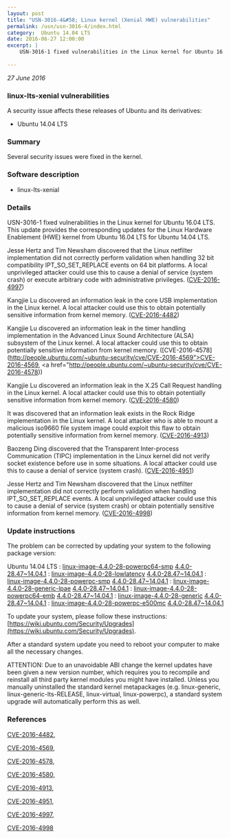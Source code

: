 ```yaml
---
layout: post
title: "USN-3016-4&#58; Linux kernel (Xenial HWE) vulnerabilities"
permalink: /usn/usn-3016-4/index.html
category:  Ubuntu 14.04 LTS
date: 2016-06-27 12:00:00
excerpt: |
    USN-3016-1 fixed vulnerabilities in the Linux kernel for Ubuntu 16.04 LTS. This update provides the corresponding updates for the Linux Hardware Enablement (HWE) kernel from Ubuntu 16.04 LTS for Ubuntu 14.04 LTS.
    
--- 
```

 
 

*27 June 2016*

### linux-lts-xenial vulnerabilities

A security issue affects these releases of Ubuntu and its derivatives:

* Ubuntu 14.04 LTS

### Summary

Several security issues were fixed in the kernel. 

### Software description

* linux-lts-xenial 

### Details

USN-3016-1 fixed vulnerabilities in the Linux kernel for Ubuntu 16.04 LTS. This update provides the corresponding updates for the Linux Hardware Enablement (HWE) kernel from Ubuntu 16.04 LTS for Ubuntu 14.04 LTS.

Jesse Hertz and Tim Newsham discovered that the Linux netfilter implementation did not correctly perform validation when handling 32 bit compatibility IPT_SO_SET_REPLACE events on 64 bit platforms. A local unprivileged attacker could use this to cause a denial of service (system crash) or execute arbitrary code with administrative privileges. ([CVE-2016-4997](http://people.ubuntu.com/~ubuntu-security/cve/CVE-2016-4997))

Kangjie Lu discovered an information leak in the core USB implementation in the Linux kernel. A local attacker could use this to obtain potentially sensitive information from kernel memory. ([CVE-2016-4482](http://people.ubuntu.com/~ubuntu-security/cve/CVE-2016-4482))

Kangjie Lu discovered an information leak in the timer handling implementation in the Advanced Linux Sound Architecture (ALSA) subsystem of the Linux kernel. A local attacker could use this to obtain potentially sensitive information from kernel memory. ([CVE-2016-4578](http://people.ubuntu.com/~ubuntu-security/cve/CVE-2016-4569">CVE-2016-4569</a>, <a href="http://people.ubuntu.com/~ubuntu-security/cve/CVE-2016-4578))

Kangjie Lu discovered an information leak in the X.25 Call Request handling in the Linux kernel. A local attacker could use this to obtain potentially sensitive information from kernel memory. ([CVE-2016-4580](http://people.ubuntu.com/~ubuntu-security/cve/CVE-2016-4580))

It was discovered that an information leak exists in the Rock Ridge implementation in the Linux kernel. A local attacker who is able to mount a malicious iso9660 file system image could exploit this flaw to obtain potentially sensitive information from kernel memory. ([CVE-2016-4913](http://people.ubuntu.com/~ubuntu-security/cve/CVE-2016-4913))

Baozeng Ding discovered that the Transparent Inter-process Communication (TIPC) implementation in the Linux kernel did not verify socket existence before use in some situations. A local attacker could use this to cause a denial of service (system crash). ([CVE-2016-4951](http://people.ubuntu.com/~ubuntu-security/cve/CVE-2016-4951))

Jesse Hertz and Tim Newsham discovered that the Linux netfilter implementation did not correctly perform validation when handling IPT_SO_SET_REPLACE events. A local unprivileged attacker could use this to cause a denial of service (system crash) or obtain potentially sensitive information from kernel memory. ([CVE-2016-4998](http://people.ubuntu.com/~ubuntu-security/cve/CVE-2016-4998)) 

### Update instructions

The problem can be corrected by updating your system to the following package version:

Ubuntu 14.04 LTS
 : [linux-image-4.4.0-28-powerpc64-smp](https://launchpad.net/ubuntu/+source/linux-lts-xenial) <span> [4.4.0-28.47~14.04.1](https://launchpad.net/ubuntu/+source/linux-lts-xenial/4.4.0-28.47~14.04.1) </span> 
 : [linux-image-4.4.0-28-lowlatency](https://launchpad.net/ubuntu/+source/linux-lts-xenial) <span> [4.4.0-28.47~14.04.1](https://launchpad.net/ubuntu/+source/linux-lts-xenial/4.4.0-28.47~14.04.1) </span> 
 : [linux-image-4.4.0-28-powerpc-smp](https://launchpad.net/ubuntu/+source/linux-lts-xenial) <span> [4.4.0-28.47~14.04.1](https://launchpad.net/ubuntu/+source/linux-lts-xenial/4.4.0-28.47~14.04.1) </span> 
 : [linux-image-4.4.0-28-generic-lpae](https://launchpad.net/ubuntu/+source/linux-lts-xenial) <span> [4.4.0-28.47~14.04.1](https://launchpad.net/ubuntu/+source/linux-lts-xenial/4.4.0-28.47~14.04.1) </span> 
 : [linux-image-4.4.0-28-powerpc64-emb](https://launchpad.net/ubuntu/+source/linux-lts-xenial) <span> [4.4.0-28.47~14.04.1](https://launchpad.net/ubuntu/+source/linux-lts-xenial/4.4.0-28.47~14.04.1) </span> 
 : [linux-image-4.4.0-28-generic](https://launchpad.net/ubuntu/+source/linux-lts-xenial) <span> [4.4.0-28.47~14.04.1](https://launchpad.net/ubuntu/+source/linux-lts-xenial/4.4.0-28.47~14.04.1) </span> 
 : [linux-image-4.4.0-28-powerpc-e500mc](https://launchpad.net/ubuntu/+source/linux-lts-xenial) <span> [4.4.0-28.47~14.04.1](https://launchpad.net/ubuntu/+source/linux-lts-xenial/4.4.0-28.47~14.04.1) </span> 

To update your system, please follow these instructions: [https://wiki.ubuntu.com/Security/Upgrades](https://wiki.ubuntu.com/Security/Upgrades).

After a standard system update you need to reboot your computer to make all the necessary changes.

ATTENTION: Due to an unavoidable ABI change the kernel updates have been given a new version number, which requires you to recompile and reinstall all third party kernel modules you might have installed. Unless you manually uninstalled the standard kernel metapackages (e.g. linux-generic, linux-generic-lts-RELEASE, linux-virtual, linux-powerpc), a standard system upgrade will automatically perform this as well. 

### References

 
 [CVE-2016-4482](http://people.ubuntu.com/~ubuntu-security/cve/CVE-2016-4482), 

 [CVE-2016-4569](http://people.ubuntu.com/~ubuntu-security/cve/CVE-2016-4569), 

 [CVE-2016-4578](http://people.ubuntu.com/~ubuntu-security/cve/CVE-2016-4578), 

 [CVE-2016-4580](http://people.ubuntu.com/~ubuntu-security/cve/CVE-2016-4580), 

 [CVE-2016-4913](http://people.ubuntu.com/~ubuntu-security/cve/CVE-2016-4913), 

 [CVE-2016-4951](http://people.ubuntu.com/~ubuntu-security/cve/CVE-2016-4951), 

 [CVE-2016-4997](http://people.ubuntu.com/~ubuntu-security/cve/CVE-2016-4997), 

 [CVE-2016-4998](http://people.ubuntu.com/~ubuntu-security/cve/CVE-2016-4998)
 

